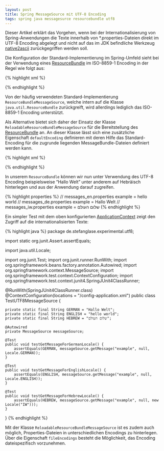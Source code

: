 ```yaml
---
layout: post
title: Spring MessageSource mit UTF-8 Encoding
tags: spring java messagesurce resourcebundle utf8
---
```


Dieser Artikel erklärt das Vorgehen, wenn bei der Internationalisierung von Spring-Anwendungen die Texte innerhalb von \*.properties-Dateien direkt im UTF-8 Encoding abgelegt und nicht auf das im JDK befindliche Werkzeug [native2ascii] zurückgegriffen werden soll.

Die Konfiguration der Standard-Implementierung im Spring-Umfeld sieht bei der Verwendung eines [ResourceBundle] im ISO-8859-1 Encoding in der Regel wie folgt aus:

{% highlight xml %}
<?xml version="1.0" encoding="UTF-8"?>
<beans xmlns="http://www.springframework.org/schema/beans" xmlns:xsi="http://www.w3.org/2001/XMLSchema-instance"
  xsi:schemaLocation="http://www.springframework.org/schema/beans http://www.springframework.org/schema/beans/spring-beans-2.5.xsd">
 
  <bean id="messageSource" class="org.springframework.context.support.ResourceBundleMessageSource">
    <property name="basename" value="messages"/>
  </bean>
 
</beans>
{% endhighlight %}

Von der häufig verwendeten Standard-Implementierung `ResourceBundleMessageSource`, welche intern auf die Klasse `java.util.ResourceBundle` zurückgreift, wird allerdings lediglich das ISO-8859-1 Encoding unterstützt.

Als Alternative bietet sich daher der Einsatz der Klasse `ReloadableResourceBundleMessageSource` für die Bereitstellung des [ResourceBundle] an. An dieser Klasse lässt sich eine zusätzliche Eigenschaft `defaultEncoding` definieren mit deren Hilfe das Standard-Encoding für die zugrunde liegenden MessageBundle-Dateien definiert werden kann.

{% highlight xml %}
<?xml version="1.0" encoding="UTF-8"?>
<beans xmlns="http://www.springframework.org/schema/beans" xmlns:xsi="http://www.w3.org/2001/XMLSchema-instance"
  xsi:schemaLocation="http://www.springframework.org/schema/beans http://www.springframework.org/schema/beans/spring-beans-2.5.xsd">
 
  <bean id="messageSource" class="org.springframework.context.support.ReloadableResourceBundleMessageSource">
    <property name="basename" value="messages" />
    <property name="defaultEncoding" value="UTF-8" />
  </bean>
 
</beans>
{% endhighlight %}

In unserem `ResourceBundle` können wir nun unter Verwendung des UTF-8 Encoding beispielsweise “Hallo Welt” unter anderem auf Hebräisch hinterlegen und aus der Anwendung darauf zugreifen.

{% highlight properties %}
// messages_en.properties
example = hello world
// messages_de.properties
example = Hallo Welt
// messages_iw.properties
example = שלום העולם
{% endhighlight %}

Ein simpler Test mit dem oben konfigurierten [ApplicationContext] zeigt den Zugriff auf die internationalisierten Texte:

{% highlight java %}
package de.stefanglase.experimental.utf8;
 
import static org.junit.Assert.assertEquals;
 
import java.util.Locale;
 
import org.junit.Test;
import org.junit.runner.RunWith;
import org.springframework.beans.factory.annotation.Autowired;
import org.springframework.context.MessageSource;
import org.springframework.test.context.ContextConfiguration;
import org.springframework.test.context.junit4.SpringJUnit4ClassRunner;
 
@RunWith(SpringJUnit4ClassRunner.class)
@ContextConfiguration(locations = "/config-application.xml")
public class TestUTF8MessageSource {
 
    private static final String GERMAN = "Hallo Welt";
    private static final String ENGLISH = "hello world";
    private static final String HEBREW = "שלום העולם";
 
    @Autowired
    private MessageSource messageSource;
 
    @Test
    public void testGetMessageForGermanLocale() {
        assertEquals(GERMAN, messageSource.getMessage("example", null, Locale.GERMAN));
    }
 
    @Test
    public void testGetMessageForEnglishLocale() {
        assertEquals(ENGLISH, messageSource.getMessage("example", null, Locale.ENGLISH));
    }
 
    @Test
    public void testGetMessageForHebrewLocale() {
        assertEquals(HEBREW, messageSource.getMessage("example", null, new Locale("IW")));
    }
 
}
{% endhighlight %}

Mit der Klasse `ReloadableResourceBundleMessageSource` ist es zudem auch möglich, Properties-Dateien in unterschiedlichen Encodings zu hinterlegen. Über die Eigenschaft `fileEncodings` besteht die Möglichkeit, das Encoding dateispezifisch vorzunehmen.

[native2ascii]: http://download.oracle.com/javase/1.4.2/docs/tooldocs/windows/native2ascii.html
[ResourceBundle]: http://download.oracle.com/javase/6/docs/api/java/util/ResourceBundle.html
[ApplicationContext]: http://static.springsource.org/spring/docs/3.0.x/api/org/springframework/context/ApplicationContext.html
